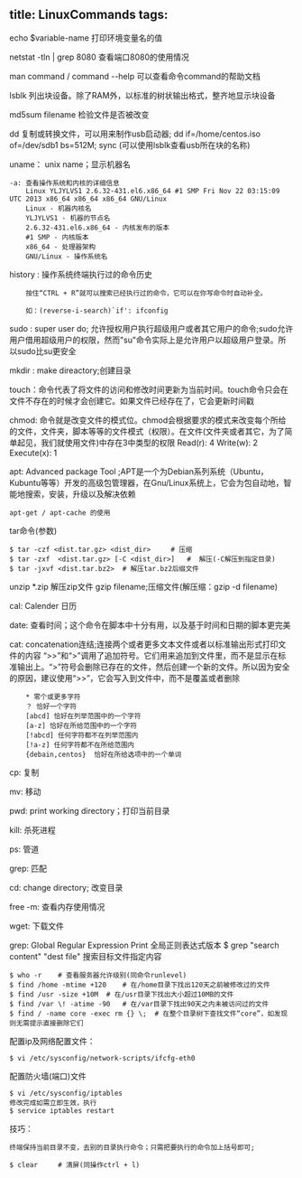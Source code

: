 title: LinuxCommands
tags:
---

echo $variable-name   打印环境变量名的值

netstat -tln | grep 8080 查看端口8080的使用情况

man command / command --help 可以查看命令command的帮助文档

lsblk 列出块设备。除了RAM外，以标准的树状输出格式，整齐地显示块设备

md5sum filename 检验文件是否被改变

dd 复制或转换文件，可以用来制作usb启动器; dd if=/home/centos.iso of=/dev/sdb1 bs=512M; sync (可以使用lsblk查看usb所在块的名称)

uname： unix name；显示机器名

	-a: 查看操作系统和内核的详细信息 
		Linux YLJYLVS1 2.6.32-431.el6.x86_64 #1 SMP Fri Nov 22 03:15:09 UTC 2013 x86_64 x86_64 x86_64 GNU/Linux
		Linux - 机器内核名
		YLJYLVS1 - 机器的节点名
		2.6.32-431.el6.x86_64 - 内核发布的版本
		#1 SMP - 内核版本
		x86_64 - 处理器架构
		GNU/Linux - 操作系统名

history : 操作系统终端执行过的命令历史
	 
		按住“CTRL + R”就可以搜索已经执行过的命令，它可以在你写命令时自动补全。

		如：(reverse-i-search)`if': ifconfig 

sudo : super user do; 允许授权用户执行超级用户或者其它用户的命令;sudo允许用户借用超级用户的权限，然而"su"命令实际上是允许用户以超级用户登录。所以sudo比su更安全

mkdir : make direactory;创建目录

touch：命令代表了将文件的访问和修改时间更新为当前时间。touch命令只会在文件不存在的时候才会创建它。如果文件已经存在了，它会更新时间戳

chmod: 命令就是改变文件的模式位。chmod会根据要求的模式来改变每个所给的文件，文件夹，脚本等等的文件模式（权限）。在文件(文件夹或者其它，为了简单起见，我们就使用文件)中存在3中类型的权限
	Read(r): 4
	Write(w): 2
	Execute(x): 1

apt: Advanced package Tool ;APT是一个为Debian系列系统（Ubuntu，Kubuntu等等）开发的高级包管理器，在Gnu/Linux系统上，它会为包自动地，智能地搜索，安装，升级以及解决依赖

	apt-get / apt-cache 的使用

tar命令(参数)
	
	$ tar -czf <dist.tar.gz> <dist_dir> 	# 压缩
	$ tar -zxf 	<dist.tar.gz> [-C <dist_dir>]	#  解压(-C解压到指定目录)
	$ tar -jxvf <dist.tar.bz2> 	# 解压tar.bz2后缀文件
unzip *.zip  解压zip文件
gzip filename;压缩文件(解压缩：gzip -d filename)


cal: Calender 日历

date: 查看时间；这个命令在脚本中十分有用，以及基于时间和日期的脚本更完美

cat: concatenation连结;连接两个或者更多文本文件或者以标准输出形式打印文件的内容
	“>>”和“>”调用了追加符号。它们用来追加到文件里，而不是显示在标准输出上。“>”符号会删除已存在的文件，然后创建一个新的文件。所以因为安全的原因，建议使用“>>”，它会写入到文件中，而不是覆盖或者删除

		* 零个或更多字符
		？ 恰好一个字符
		[abcd] 恰好在列举范围中的一个字符
		[a-z] 恰好在所给范围中的一个字符
		[!abcd] 任何字符都不在列举范围内
		[!a-z] 任何字符都不在所给范围内
		{debain,centos}  恰好在所给选项中的一个单词

cp: 复制

mv: 移动

pwd: print working directory；打印当前目录

kill: 杀死进程

ps: 管道

grep: 匹配

cd: change directory; 改变目录

free -m: 查看内存使用情况

wget: 下载文件

grep: Global Regular Expression Print 全局正则表达式版本
	$ grep "search content"  "dest file" 搜索目标文件指定内容

	$ who -r 	# 查看服务器允许级别(同命令runlevel)
	$ find /home -mtime +120 	# 在/home目录下找出120天之前被修改过的文件
	$ find /usr -size +10M 	# 在/usr目录下找出大小超过10MB的文件
	$ find /var \! -atime -90	# 在/var目录下找出90天之内未被访问过的文件
	$ find / -name core -exec rm {} \; 	# 在整个目录树下查找文件“core”，如发现则无需提示直接删除它们


配置ip及网络配置文件：

	$ vi /etc/sysconfig/network-scripts/ifcfg-eth0

配置防火墙(端口)文件

	$ vi /etc/sysconfig/iptables
	修改完成如需立即生效，执行
	$ service iptables restart

技巧：

	终端保持当前目录不变，去别的目录执行命令；只需把要执行的命令加上括号即可;

	$ clear 	# 清屏(同操作ctrl + l)